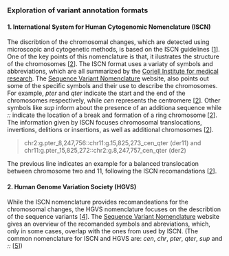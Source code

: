 ### Exploration of variant annotation formats

#### 1. International System for Human Cytogenomic Nomenclature (ISCN)

The discribtion of the chromosomal changes, which are detected using microscopic and cytogenetic methods, is based on the ISCN guidelines [[1]]. One of the key points of this nomenclature is that, it ilustrates the structure of the chromosomes [[2]]. The ISCN format uses a variaty of symbols and abbreviations, which are all summarized by the [Coriell Institute for medical research](https://www.coriell.org/0/Sections/Support/Global/iscn_help.aspx?PgId=263). The [Sequence Variant Nomenclature](https://varnomen.hgvs.org/recommendations/DNA/variant/complex/) website, also points out some of the specific symbols and their use to describe the chromosomes. For example, *pter* and *qter* indicate the start and the end of the chromosomes respectively, while *cen* represents the centromere [[2]]. Other symbols like *sup* inform about the presence of an additiona sequence while *::* indicate the location of a break and formation of a ring chromosome [[2]]. The information given by ISCN focuses chromosomal translocations, invertions, delitions or insertions, as well as additional chromosomes [[2]].
> chr2:g.pter_8,247,756::chr11:g.15,825,273_cen_qter (der11) and chr11:g.pter_15,825,272::chr2:g.8,247,757_cen_qter (der2)

The previous line indicates an example for a balanced translocation between chromosome two and 11, following the ISCN recomandations [[2]].
  

[1]: http://varnomen.hgvs.org/bg-material/consultation/ISCN/ 
[2]: https://varnomen.hgvs.org/recommendations/DNA/variant/complex/
[3]: https://www.coriell.org/0/Sections/Support/Global/iscn_help.aspx?PgId=263

#### 2. Human Genome Variation Society (HGVS)

While the ISCN nomenclature provides recomandeations for the chromosomal changes, the HGVS nomenclature focuses on the describtion of the sequence variants [[4]]. The [Sequence Variant Nomenclature](https://varnomen.hgvs.org/recommendations/general/) website gives an overview of the recomanded symbols and abreviations, which, only in some cases, overlap with the ones from used by ISCN. (The common nomenclature for ISCN and HGVS are: *cen*, *chr*, *pter*, *qter*, *sup* and *::* [[5]])

[4]: https://varnomen.hgvs.org/bg-material/basics/
[5]: https://varnomen.hgvs.org/recommendations/general/
